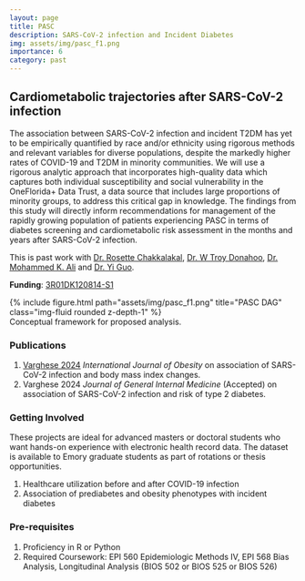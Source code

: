 ```yaml
---
layout: page
title: PASC
description: SARS-CoV-2 infection and Incident Diabetes
img: assets/img/pasc_f1.png
importance: 6
category: past
---
```


## Cardiometabolic trajectories after SARS-CoV-2 infection

The association between SARS-CoV-2 infection and incident T2DM has yet to be empirically quantified by race
and/or ethnicity using rigorous methods and relevant variables for diverse populations, despite the markedly
higher rates of COVID-19 and T2DM in minority communities. We will use a rigorous analytic approach that
incorporates high-quality data which captures both individual susceptibility and social vulnerability in the
OneFlorida+ Data Trust, a data source that includes large proportions of minority groups, to address this
critical gap in knowledge. The findings from this study will directly inform recommendations for management of
the rapidly growing population of patients experiencing PASC in terms of diabetes screening and
cardiometabolic risk assessment in the months and years after SARS-CoV-2 infection.


This is past work with [Dr. Rosette Chakkalakal](https://med.emory.edu/directory/profile/?u=RCHAKKA), [Dr. W Troy Donahoo](https://ufhealth.org/doctors/william-t-donahoo), [Dr. Mohammed K. Ali](https://sph.emory.edu/faculty/profile/index.php?FID=mohammed-ali-372) and [Dr. Yi Guo](https://hobi.med.ufl.edu/profile/guo-yi/).

**Funding**: [3R01DK120814-S1](https://reporter.nih.gov/search/fesNx3NfU0Km5Dk3kHhorg/project-details/10632758)

<div class="row">
    <div class="col-sm mt-3 mt-md-0">
        {% include figure.html path="assets/img/pasc_f1.png" title="PASC DAG" class="img-fluid rounded z-depth-1" %}
    </div>
</div>
<div class="caption">
    Conceptual framework for proposed analysis.
</div>

### Publications

1. [Varghese 2024](https://www.nature.com/articles/s41366-024-01628-x) *International Journal of Obesity* on association of SARS-CoV-2 infection and body mass index changes. 
2. Varghese 2024 *Journal of General Internal Medicine* (Accepted) on association of SARS-CoV-2 infection and risk of type 2 diabetes. 

### Getting Involved
These projects are ideal for advanced masters or doctoral students who want hands-on experience with electronic health record data. The dataset is available to Emory graduate students as part of rotations or thesis opportunities.

1. Healthcare utilization before and after COVID-19 infection
2. Association of prediabetes and obesity phenotypes with incident diabetes


### Pre-requisites
1. Proficiency in R or Python
2. Required Coursework: EPI 560 Epidemiologic Methods IV, EPI 568 Bias Analysis, Longitudinal Analysis (BIOS 502 or BIOS 525 or BIOS 526)
